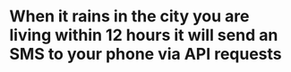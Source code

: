 # When it rains in the city you are living within 12 hours it will send an SMS to your phone via API requests

